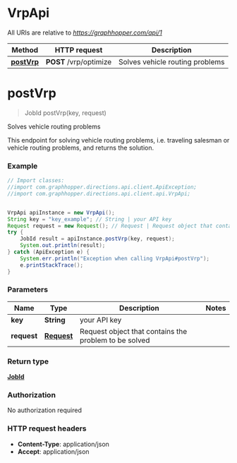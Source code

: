 # VrpApi

All URIs are relative to *https://graphhopper.com/api/1*

Method | HTTP request | Description
------------- | ------------- | -------------
[**postVrp**](VrpApi.md#postVrp) | **POST** /vrp/optimize | Solves vehicle routing problems


<a name="postVrp"></a>
# **postVrp**
> JobId postVrp(key, request)

Solves vehicle routing problems

This endpoint for solving vehicle routing problems, i.e. traveling salesman or vehicle routing problems, and returns the solution.

### Example
```java
// Import classes:
//import com.graphhopper.directions.api.client.ApiException;
//import com.graphhopper.directions.api.client.api.VrpApi;


VrpApi apiInstance = new VrpApi();
String key = "key_example"; // String | your API key
Request request = new Request(); // Request | Request object that contains the problem to be solved
try {
    JobId result = apiInstance.postVrp(key, request);
    System.out.println(result);
} catch (ApiException e) {
    System.err.println("Exception when calling VrpApi#postVrp");
    e.printStackTrace();
}
```

### Parameters

Name | Type | Description  | Notes
------------- | ------------- | ------------- | -------------
 **key** | **String**| your API key |
 **request** | [**Request**](Request.md)| Request object that contains the problem to be solved |

### Return type

[**JobId**](JobId.md)

### Authorization

No authorization required

### HTTP request headers

 - **Content-Type**: application/json
 - **Accept**: application/json

